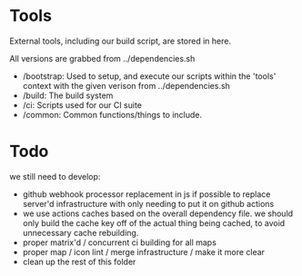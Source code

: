 # Tools 

External tools, including our build script, are stored in here.

All versions are grabbed from ../dependencies.sh

- /bootstrap: Used to setup, and execute our scripts within the 'tools' context with the given verison from ../dependencies.sh
- /build: The build system
- /ci: Scripts used for our CI suite
- /common: Common functions/things to include.

# Todo

we still need to develop:

- github webhook processor replacement in js if possible to replace server'd infrastructure with only needing to put it on github actions
- we use actions caches based on the overall dependency file. we should only build the cache key off of the actual thing being cached, to avoid unnecessary cache rebuilding.
- proper matrix'd / concurrent ci building for all maps
- proper map / icon lint / merge infrastructure / make it more clear
- clean up the rest of this folder

